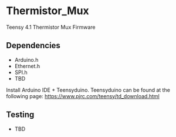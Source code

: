 # Thermistor_Mux
Teensy 4.1 Thermistor Mux Firmware

## Dependencies
* Arduino.h 
* Ethernet.h 
* SPI.h
* TBD
  
  
Install Arduino IDE + Teensyduino. Teensyduino can be found at the following page: https://www.pjrc.com/teensy/td_download.html
  
## Testing 
* TBD

